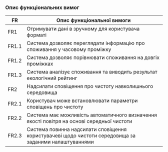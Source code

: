 ### Опис функціональних вимог
|FR      |     Опис функціональної вимоги    |
|--------|--------------------------------|
|       FR1    |    Отримувати дані в зручному для користувача форматі|
|      FR1.1   |   Система дозволяє переглядати інформацію про споживання у часовому проміжку|
|      FR1.2   |   Система дозволяє порівнювати споживання на довгіх проміжках|
|      FR1.3   |    Система аналізує споживання та виводить результат екологічний рейтинг|
|      FR2     |    Надсилати сповіщення про чистоту навколишнього середовища |
|      FR2.1   |   Користувач може встановлювати параметри сповіщень про чистоту |
|      FR2.2   |    Система має можливість автоматичного визначення якості повітря на основі середньої чистоти|
|      FR2.3   |       Система повинна надсилати сповіщення користувачеві щодо чистоти середовища за заданими налаштуваннями|
